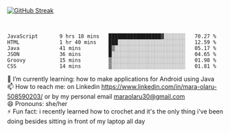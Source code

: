 

 <!--<img align="center" src="https://github-readme-stats.vercel.app/api?username=MaraxD&theme=github_dark&show_icons=true&count_private=true"/>-->
[![GitHub Streak](http://github-readme-streak-stats.herokuapp.com?user=MaraxD&theme=tokyonight_duo&align=center)](https://git.io/streak-stats)
 
 
 <br/>

<!--START_SECTION:waka-->

```text
JavaScript       9 hrs 18 mins   █████████████████▓░░░░░░░   70.27 %
HTML             1 hr 40 mins    ███░░░░░░░░░░░░░░░░░░░░░░   12.59 %
Java             41 mins         █▒░░░░░░░░░░░░░░░░░░░░░░░   05.17 %
JSON             36 mins         █░░░░░░░░░░░░░░░░░░░░░░░░   04.65 %
Groovy           15 mins         ▒░░░░░░░░░░░░░░░░░░░░░░░░   01.98 %
CSS              14 mins         ▒░░░░░░░░░░░░░░░░░░░░░░░░   01.81 %
```

<!--END_SECTION:waka-->
<!--[![willianrod's wakatime stats](https://github-readme-stats.vercel.app/api/wakatime?username=MaraxD)](https://github.com/anuraghazra/github-readme-stats)-->

🌱 I’m currently learning: how to make applications for Android using Java<br/>
📫 How to reach me: on Linkedin https://www.linkedin.com/in/mara-olaru-508590203/ or by my personal email maraolaru30@gmail.com <br/>
😄 Pronouns: she/her <br/>
⚡ Fun fact: i recently learned how to crochet and it's the only thing i've been doing besides sitting in front of my laptop all day <br/>
 
